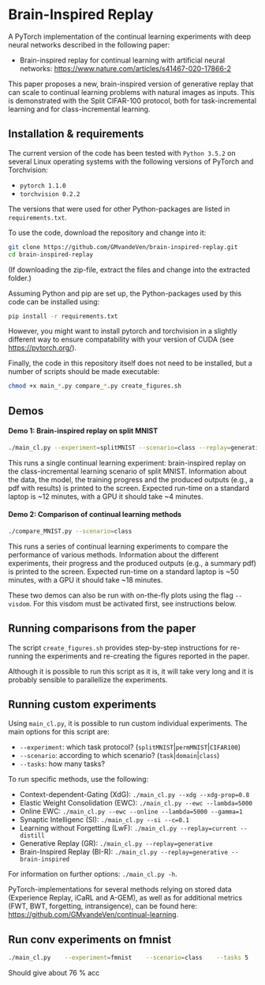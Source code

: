 # Brain-Inspired Replay
A PyTorch implementation of the continual learning experiments with deep neural networks described in the 
following paper:
* Brain-inspired replay for continual learning with artificial neural networks: https://www.nature.com/articles/s41467-020-17866-2

This paper proposes a new, brain-inspired version of generative replay that can scale to continual learning problems with natural images as inputs.
This is demonstrated with the Split CIFAR-100 protocol, both for task-incremental learning and for class-incremental learning.


## Installation & requirements
The current version of the code has been tested with `Python 3.5.2` on several Linux operating systems with the following versions of PyTorch and Torchvision:
* `pytorch 1.1.0`
* `torchvision 0.2.2`

The versions that were used for other Python-packages are listed in `requirements.txt`.

To use the code, download the repository and change into it:
```bash
git clone https://github.com/GMvandeVen/brain-inspired-replay.git
cd brain-inspired-replay
```
(If downloading the zip-file, extract the files and change into the extracted folder.)
 
Assuming  Python and pip are set up, the Python-packages used by this code can be installed using:
```bash
pip install -r requirements.txt
```
However, you might want to install pytorch and torchvision in a slightly different way to ensure compatability with your version of CUDA (see https://pytorch.org/).

Finally, the code in this repository itself does not need to be installed, but a number of scripts should be made executable:
```bash
chmod +x main_*.py compare_*.py create_figures.sh
```


## Demos

#### Demo 1: Brain-inspired replay on split MNIST
```bash
./main_cl.py --experiment=splitMNIST --scenario=class --replay=generative --brain-inspired --pdf
```
This runs a single continual learning experiment: brain-inspired replay on the class-incremental learning scenario of split MNIST.
Information about the data, the model, the training progress and the produced outputs (e.g., a pdf with results) is printed to the screen.
Expected run-time on a standard laptop is ~12 minutes, with a GPU it should take ~4 minutes.

#### Demo 2: Comparison of continual learning methods
```bash
./compare_MNIST.py --scenario=class
```
This runs a series of continual learning experiments to compare the performance of various methods.
Information about the different experiments, their progress and the produced outputs (e.g., a summary pdf) is printed to the screen.
Expected run-time on a standard laptop is ~50 minutes, with a GPU it should take ~18 minutes.


These two demos can also be run with on-the-fly plots using the flag `--visdom`.
For this visdom must be activated first, see instructions below.


## Running comparisons from the paper
The script `create_figures.sh` provides step-by-step instructions for re-running the experiments and re-creating the 
figures reported in the paper.

Although it is possible to run this script as it is, it will take very long and it is probably sensible to parallellize 
the experiments.


## Running custom experiments
Using `main_cl.py`, it is possible to run custom individual experiments. The main options for this script are:
- `--experiment`: which task protocol? (`splitMNIST`|`permMNIST`|`CIFAR100`)
- `--scenario`: according to which scenario? (`task`|`domain`|`class`)
- `--tasks`: how many tasks?

To run specific methods, use the following:
- Context-dependent-Gating (XdG): `./main_cl.py --xdg --xdg-prop=0.8`
- Elastic Weight Consolidation (EWC): `./main_cl.py --ewc --lambda=5000`
- Online EWC:  `./main_cl.py --ewc --online --lambda=5000 --gamma=1`
- Synaptic Intelligenc (SI): `./main_cl.py --si --c=0.1`
- Learning without Forgetting (LwF): `./main_cl.py --replay=current --distill`
- Generative Replay (GR): `./main_cl.py --replay=generative`
- Brain-Inspired Replay (BI-R): `./main_cl.py --replay=generative --brain-inspired`

For information on further options: `./main_cl.py -h`.

PyTorch-implementations for several methods relying on stored data (Experience Replay, iCaRL and A-GEM), as well as for additional metrics (FWT, BWT, forgetting, intransigence), can be found here: <https://github.com/GMvandeVen/continual-learning>.


## Run conv experiments on fmnist
```bash
./main_cl.py    --experiment=fmnist    --scenario=class    --tasks 5    --batch 128    --seed 0 --replay=generative    --prior=GMM    --per-class    --g-z-dim 10    --sample-n 30    --pdf --depth=3 --reducing-layers=2 --channels=16 --fc-layers=2 --fc-units 100 --gen-iters=2000 --conv-bn=False
```
Should give about 76 % acc